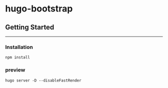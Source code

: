 # hugo-bootstrap

## Getting Started
***

### Installation

```npm install```

### preview

```hugo server -D --disableFastRender```
